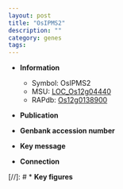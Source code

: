 ```yaml
---
layout: post
title: "OsIPMS2"
description: ""
category: genes
tags: 
---
```


* **Information**  
    + Symbol: OsIPMS2  
    + MSU: [LOC_Os12g04440](http://rice.uga.edu/cgi-bin/ORF_infopage.cgi?orf=LOC_Os12g04440)  
    + RAPdb: [Os12g0138900](http://rapdb.dna.affrc.go.jp/viewer/gbrowse_details/irgsp1?name=Os12g0138900)  

* **Publication**  

* **Genbank accession number**  

* **Key message**  

* **Connection**  

[//]: # * **Key figures**  


